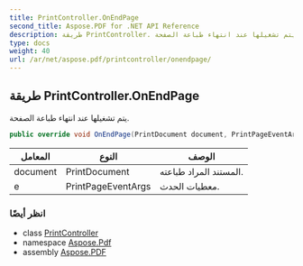 ```yaml
---
title: PrintController.OnEndPage
second_title: Aspose.PDF for .NET API Reference
description: طريقة PrintController. يتم تشغيلها عند انتهاء طباعة الصفحة
type: docs
weight: 40
url: /ar/net/aspose.pdf/printcontroller/onendpage/
---
```

## طريقة PrintController.OnEndPage

يتم تشغيلها عند انتهاء طباعة الصفحة.

```csharp
public override void OnEndPage(PrintDocument document, PrintPageEventArgs e)
```

| المعامل | النوع | الوصف |
| --- | --- | --- |
| document | PrintDocument | المستند المراد طباعته. |
| e | PrintPageEventArgs | معطيات الحدث. |

### انظر أيضًا

* class [PrintController](../)
* namespace [Aspose.Pdf](../../../aspose.pdf/)
* assembly [Aspose.PDF](../../../)